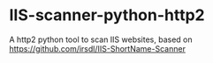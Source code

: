 # IIS-scanner-python-http2
A http2 python tool to scan IIS websites, based on https://github.com/irsdl/IIS-ShortName-Scanner
